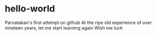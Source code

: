 # hello-world
Parvatakan's first attempt on github
At the ripe old experience of over nineteen years, let me start learning again
Wish me luck
